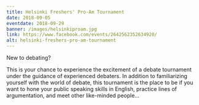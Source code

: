 ```yaml
---
title: Helsinki Freshers' Pro-Am Tournament
date: 2018-09-05
eventdate: 2018-09-29
banner: /images/helsinkiproam.jpg
link: https://www.facebook.com/events/2642562352634920/
alt: helsinki-freshers-pro-am-tournament
---
```

New to debating?

This is your chance to experience the excitement of a debate tournament under the guidance of experienced debaters. In addition to familiarizing yourself with the world of debate, this tournament is the place to be if you want to hone your public speaking skills in English, practice lines of argumentation, and meet other like-minded people...
